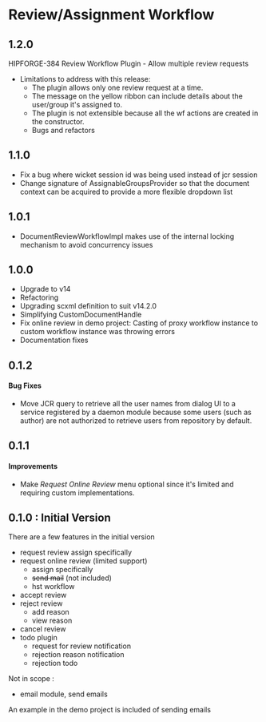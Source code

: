 # Review/Assignment Workflow

## 1.2.0
HIPFORGE-384 Review Workflow Plugin - Allow multiple review requests
* Limitations to address with this release:
    * The plugin allows only one review request at a time. 
    * The message on the yellow ribbon can include details about the user/group it's assigned to.
    * The plugin is not extensible because all the wf actions are created in the constructor.
    * Bugs and refactors

## 1.1.0

* Fix a bug where wicket session id was being used instead of jcr session
* Change signature of AssignableGroupsProvider so that the document context can be acquired to provide a more flexible
dropdown list

## 1.0.1

* DocumentReviewWorkflowImpl makes use of the internal locking mechanism to avoid concurrency issues

## 1.0.0

* Upgrade to v14
* Refactoring
* Upgrading scxml definition to suit v14.2.0
* Simplifying CustomDocumentHandle
* Fix online review in demo project: Casting of proxy workflow instance to custom workflow instance was throwing errors
* Documentation fixes

## 0.1.2

#### Bug Fixes

- Move JCR query to retrieve all the user names from dialog UI to a service registered by a daemon module because some users (such as author) are not authorized to retrieve users from repository by default.

## 0.1.1

#### Improvements

- Make *Request Online Review* menu optional since it's limited and requiring custom implementations.

## 0.1.0 : Initial Version

There are a few features in the initial version

* request review
assign specifically
* request online review (limited support)
   * assign specifically
   * ~~send mail~~ (not included)
   * hst workflow
* accept review
* reject review
   * add reason
   * view reason
* cancel review
* todo plugin 
   * request for review notification
   * rejection reason notification
   * rejection todo

Not in scope :

* email module, send emails

An example in the demo project is included of sending emails
